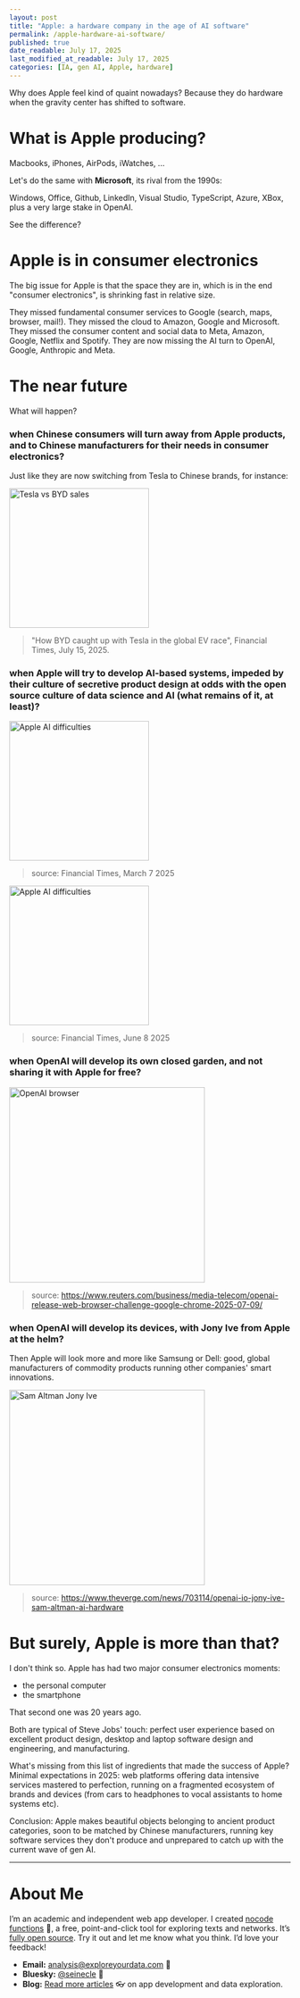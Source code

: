 ```yaml
---
layout: post
title: "Apple: a hardware company in the age of AI software"
permalink: /apple-hardware-ai-software/
published: true
date_readable: July 17, 2025
last_modified_at_readable: July 17, 2025
categories: [IA, gen AI, Apple, hardware]
---
```

Why does Apple feel kind of quaint nowadays? Because they do hardware when the gravity center has shifted to software.

# What is Apple producing?

Macbooks, iPhones, AirPods, iWatches, ... 

Let's do the same with **Microsoft**, its rival from the 1990s:

Windows, Office, Github, LinkedIn, Visual Studio, TypeScript, Azure, XBox, plus a very large stake in OpenAI.

See the difference?

# Apple is in consumer electronics

The big issue for Apple is that the space they are in, which is in the end "consumer electronics", is shrinking fast in relative size.

They missed fundamental consumer services to Google (search, maps, browser, mail!). They missed the cloud to Amazon, Google and Microsoft. They missed the consumer content and social data to Meta, Amazon, Google, Netflix and Spotify. They are now missing the AI turn to OpenAI, Google, Anthropic and Meta.

# The near future

What will happen?

### when Chinese consumers will turn away from Apple products, and to Chinese manufacturers for their needs in consumer electronics?

Just like they are now switching from Tesla to Chinese brands, for instance:

<img width="250" alt="Tesla vs BYD sales" src="https://github.com/user-attachments/assets/a66aaf4c-bffd-4c66-bcf2-531db86f8ad3" />

> "How BYD caught up with Tesla in the global EV race", Financial Times, July 15, 2025.

### when Apple will try to develop AI-based systems, impeded by their culture of secretive product design at odds with the open source culture of data science and AI (what remains of it, at least)?
  
  <img width="250" alt="Apple AI difficulties" src="https://github.com/user-attachments/assets/cacec0a0-0a91-4471-8bf7-7cab5db49f32" />

> source: Financial Times, March 7 2025

  <img width="250" alt="Apple AI difficulties" src="https://github.com/user-attachments/assets/ae0d34db-b040-4632-b28a-3f7d9878a580" />

> source: Financial Times, June 8 2025

### when OpenAI will develop its own closed garden, and not sharing it with Apple for free?
<img width="350"  alt="OpenAI browser" src="https://github.com/user-attachments/assets/064897c8-015e-4036-b1c8-0b78d0eb7767" />

> source: https://www.reuters.com/business/media-telecom/openai-release-web-browser-challenge-google-chrome-2025-07-09/

### when OpenAI will develop its devices, with Jony Ive from Apple at the helm?
Then Apple will look more and more like Samsung or Dell: good, global manufacturers of commodity products running other companies' smart innovations.

<img width="350" alt="Sam Altman Jony Ive" src="https://github.com/user-attachments/assets/d57348eb-6d85-4034-88fd-d9ad201c9914" />

> source: https://www.theverge.com/news/703114/openai-io-jony-ive-sam-altman-ai-hardware

# But surely, Apple is more than that?

I don't think so. Apple has had two major consumer electronics moments:

- the personal computer
- the smartphone

That second one was 20 years ago.

Both are typical of Steve Jobs' touch: perfect user experience based on excellent product design, desktop and laptop software design and engineering, and manufacturing.

What's missing from this list of ingredients that made the success of Apple? Minimal expectations in 2025: web platforms offering data intensive services mastered to perfection, running on a fragmented ecosystem of brands and devices (from cars to headphones to vocal assistants to home systems etc).

Conclusion: Apple makes beautiful objects belonging to ancient product categories, soon to be matched by Chinese manufacturers, running key software services they don't produce and unprepared to catch up with the current wave of gen AI.

---

# About Me
I’m an academic and independent web app developer. I created [nocode functions](https://nocodefunctions.com) 🔎, a free, point-and-click tool for exploring texts and networks. It’s [fully open source](https://github.com/seinecle/nocodefunctions). Try it out and let me know what you think. I’d love your feedback!

- **Email:** [analysis@exploreyourdata.com](mailto:analysis@exploreyourdata.com) 📧  
- **Bluesky:** [@seinecle](https://bsky.app/profile/seinecle.bsky.social) 📱  
- **Blog:** [Read more articles](https://nocodefunctions.com/blog) 👓 on app development and data exploration.
